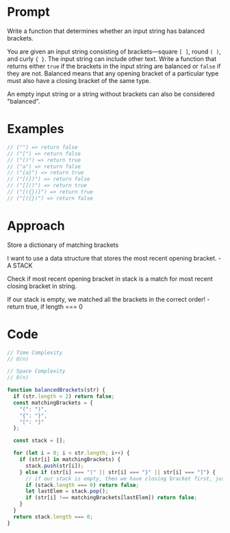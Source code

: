 # Prompt

Write a function that determines whether an input string has balanced brackets.

You are given an input string consisting of brackets—square `[ ]`, round `( )`, and curly `{ }`. The input string can include other text. Write a function that returns either `true` if the brackets in the input string are balanced or `false` if they are not. Balanced means that any opening bracket of a particular type must also have a closing bracket of the same type.

An empty input string or a string without brackets can also be considered "balanced".

# Examples

```js
// ("") => return false
// ("[") => return false
// ("()") => return true
// ("a") => return false
// ("{a}") => return true
// ("[(])") => return false
// ("[]()") => return true
// ("[({})]") => return true
// ("[({})") => return false
```
# Approach

Store a dictionary of matching brackets

I want to use a data structure that stores the most recent opening bracket. - A STACK

Check if most recent opening bracket in stack is a match for most recent closing bracket in string.

If our stack is empty, we matched all the brackets in the correct order! - return true, if length === 0

# Code
```js
// Time Complexity
// O(n)

// Space Complexity
// O(n)

function balancedBrackets(str) {
  if (str.length < 2) return false;
  const matchingBrackets = {
    "(": ")",
    "{": "}",
    "[": "]"
  };

  const stack = [];

  for (let i = 0; i < str.length; i++) {
    if (str[i] in matchingBrackets) {
      stack.push(str[i]);
    } else if (str[i] === ")" || str[i] === "}" || str[i] === "]") {
      // if our stack is empty, then we have closing bracket first, just return false
      if (stack.length === 0) return false;
      let lastElem = stack.pop();
      if (str[i] !== matchingBrackets[lastElem]) return false;
    }
  }
  return stack.length === 0;
}
```
